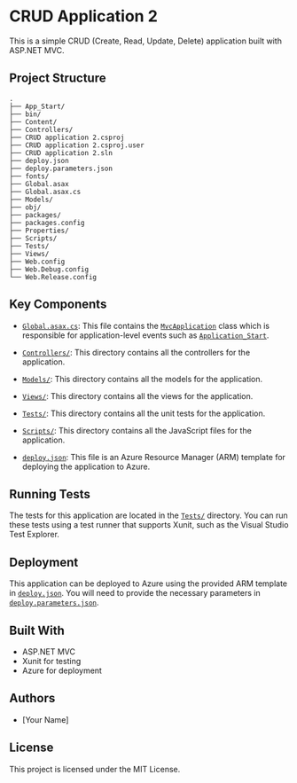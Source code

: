 # CRUD Application 2

This is a simple CRUD (Create, Read, Update, Delete) application built with ASP.NET MVC.

## Project Structure

```
.
├── App_Start/
├── bin/
├── Content/
├── Controllers/
├── CRUD application 2.csproj
├── CRUD application 2.csproj.user
├── CRUD application 2.sln
├── deploy.json
├── deploy.parameters.json
├── fonts/
├── Global.asax
├── Global.asax.cs
├── Models/
├── obj/
├── packages/
├── packages.config
├── Properties/
├── Scripts/
├── Tests/
├── Views/
├── Web.config
├── Web.Debug.config
└── Web.Release.config
```

## Key Components

- [`Global.asax.cs`](Global.asax.cs): This file contains the [`MvcApplication`](command:_github.copilot.openSymbolFromReferences?%5B%7B%22%24mid%22%3A1%2C%22path%22%3A%22%2Fc%3A%2FUsers%2Fazureuser%2Fsource%2Frepos%2Fgithub-cloudlabsuser-2129%2FContact-Database-Application%2FGlobal.asax.cs%22%2C%22scheme%22%3A%22file%22%7D%2C%7B%22line%22%3A10%2C%22character%22%3A17%7D%5D "Global.asax.cs") class which is responsible for application-level events such as [`Application_Start`](command:_github.copilot.openSymbolFromReferences?%5B%7B%22%24mid%22%3A1%2C%22path%22%3A%22%2Fc%3A%2FUsers%2Fazureuser%2Fsource%2Frepos%2Fgithub-cloudlabsuser-2129%2FContact-Database-Application%2FGlobal.asax.cs%22%2C%22scheme%22%3A%22file%22%7D%2C%7B%22line%22%3A12%2C%22character%22%3A23%7D%5D "Global.asax.cs").

- [`Controllers/`](Controllers/): This directory contains all the controllers for the application.

- [`Models/`](Models/): This directory contains all the models for the application.

- [`Views/`](Views/): This directory contains all the views for the application.

- [`Tests/`](Tests/): This directory contains all the unit tests for the application.

- [`Scripts/`](Scripts/): This directory contains all the JavaScript files for the application.

- [`deploy.json`](deploy.json): This file is an Azure Resource Manager (ARM) template for deploying the application to Azure.

## Running Tests

The tests for this application are located in the [`Tests/`](Tests/) directory. You can run these tests using a test runner that supports Xunit, such as the Visual Studio Test Explorer.

## Deployment

This application can be deployed to Azure using the provided ARM template in [`deploy.json`](deploy.json). You will need to provide the necessary parameters in [`deploy.parameters.json`](deploy.parameters.json).

## Built With

- ASP.NET MVC
- Xunit for testing
- Azure for deployment

## Authors

- [Your Name]

## License

This project is licensed under the MIT License.